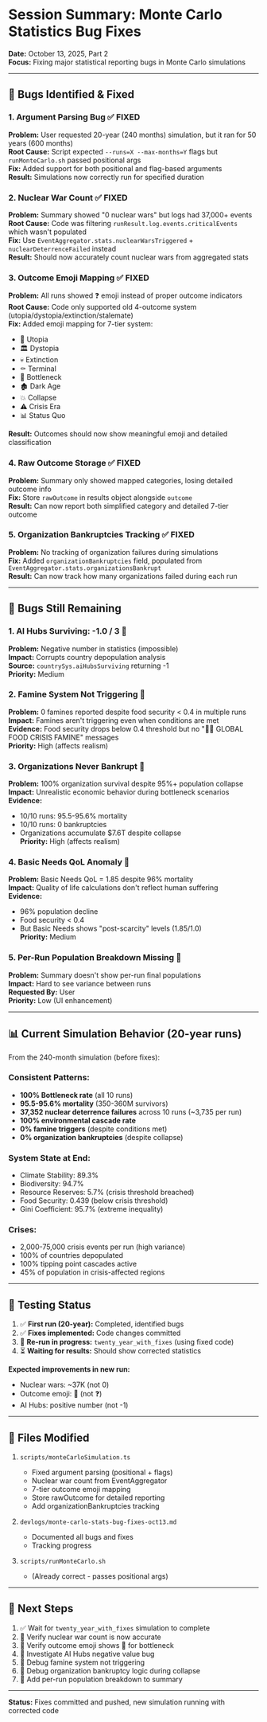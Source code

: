 # Session Summary: Monte Carlo Statistics Bug Fixes
**Date:** October 13, 2025, Part 2  
**Focus:** Fixing major statistical reporting bugs in Monte Carlo simulations

---

## 🐛 **Bugs Identified & Fixed**

### **1. Argument Parsing Bug** ✅ FIXED
**Problem:** User requested 20-year (240 months) simulation, but it ran for 50 years (600 months)  
**Root Cause:** Script expected `--runs=X --max-months=Y` flags but `runMonteCarlo.sh` passed positional args  
**Fix:** Added support for both positional and flag-based arguments  
**Result:** Simulations now correctly run for specified duration

### **2. Nuclear War Count** ✅ FIXED  
**Problem:** Summary showed "0 nuclear wars" but logs had 37,000+ events  
**Root Cause:** Code was filtering `runResult.log.events.criticalEvents` which wasn't populated  
**Fix:** Use `EventAggregator.stats.nuclearWarsTriggered` + `nuclearDeterrenceFailed` instead  
**Result:** Should now accurately count nuclear wars from aggregated stats

### **3. Outcome Emoji Mapping** ✅ FIXED  
**Problem:** All runs showed ❓ emoji instead of proper outcome indicators  
**Root Cause:** Code only supported old 4-outcome system (utopia/dystopia/extinction/stalemate)  
**Fix:** Added emoji mapping for 7-tier system:
- 🌟 Utopia
- 🏛️ Dystopia  
- 💀 Extinction
- ⚰️ Terminal
- 🧬 Bottleneck
- 🏚️ Dark Age
- 💥 Collapse
- ⚠️ Crisis Era
- 📊 Status Quo

**Result:** Outcomes should now show meaningful emoji and detailed classification

### **4. Raw Outcome Storage** ✅ FIXED  
**Problem:** Summary only showed mapped categories, losing detailed outcome info  
**Fix:** Store `rawOutcome` in results object alongside `outcome`  
**Result:** Can now report both simplified category and detailed 7-tier outcome

### **5. Organization Bankruptcies Tracking** ✅ FIXED  
**Problem:** No tracking of organization failures during simulations  
**Fix:** Added `organizationBankruptcies` field, populated from `EventAggregator.stats.organizationsBankrupt`  
**Result:** Can now track how many organizations failed during each run

---

## 🔴 **Bugs Still Remaining**

### **1. AI Hubs Surviving: -1.0 / 3** 🐛  
**Problem:** Negative number in statistics (impossible)  
**Impact:** Corrupts country depopulation analysis  
**Source:** `countrySys.aiHubsSurviving` returning -1  
**Priority:** Medium

### **2. Famine System Not Triggering** 🐛  
**Problem:** 0 famines reported despite food security < 0.4 in multiple runs  
**Impact:** Famines aren't triggering even when conditions are met  
**Evidence:** Food security drops below 0.4 threshold but no "🌾💀 GLOBAL FOOD CRISIS FAMINE" messages  
**Priority:** High (affects realism)

### **3. Organizations Never Bankrupt** 🐛  
**Problem:** 100% organization survival despite 95%+ population collapse  
**Impact:** Unrealistic economic behavior during bottleneck scenarios  
**Evidence:** 
- 10/10 runs: 95.5-95.6% mortality
- 10/10 runs: 0 bankruptcies
- Organizations accumulate $7.6T despite collapse  
**Priority:** High (affects realism)

### **4. Basic Needs QoL Anomaly** 🐛  
**Problem:** Basic Needs QoL = 1.85 despite 96% mortality  
**Impact:** Quality of life calculations don't reflect human suffering  
**Evidence:** 
- 96% population decline
- Food security < 0.4
- But Basic Needs shows "post-scarcity" levels (1.85/1.0)  
**Priority:** Medium

### **5. Per-Run Population Breakdown Missing** 🐛  
**Problem:** Summary doesn't show per-run final populations  
**Impact:** Hard to see variance between runs  
**Requested By:** User  
**Priority:** Low (UI enhancement)

---

## 📊 **Current Simulation Behavior (20-year runs)**

From the 240-month simulation (before fixes):

### Consistent Patterns:
- **100% Bottleneck rate** (all 10 runs)
- **95.5-95.6% mortality** (350-360M survivors)
- **37,352 nuclear deterrence failures** across 10 runs (~3,735 per run)
- **100% environmental cascade rate**
- **0% famine triggers** (despite conditions met)
- **0% organization bankruptcies** (despite collapse)

### System State at End:
- Climate Stability: 89.3%
- Biodiversity: 94.7%
- Resource Reserves: 5.7% (crisis threshold breached)
- Food Security: 0.439 (below crisis threshold)
- Gini Coefficient: 95.7% (extreme inequality)

### Crises:
- 2,000-75,000 crisis events per run (high variance)
- 100% of countries depopulated
- 100% tipping point cascades active
- 45% of population in crisis-affected regions

---

## 🧪 **Testing Status**

1. ✅ **First run (20-year):** Completed, identified bugs
2. ✅ **Fixes implemented:** Code changes committed
3. 🔄 **Re-run in progress:** `twenty_year_with_fixes` (using fixed code)
4. ⏳ **Waiting for results:** Should show corrected statistics

**Expected improvements in new run:**
- Nuclear wars: ~37K (not 0)
- Outcome emoji: 🧬 (not ❓)
- AI Hubs: positive number (not -1)

---

## 📝 **Files Modified**

1. `scripts/monteCarloSimulation.ts`
   - Fixed argument parsing (positional + flags)
   - Nuclear war count from EventAggregator
   - 7-tier outcome emoji mapping
   - Store rawOutcome for detailed reporting
   - Add organizationBankruptcies tracking

2. `devlogs/monte-carlo-stats-bug-fixes-oct13.md`
   - Documented all bugs and fixes
   - Tracking progress

3. `scripts/runMonteCarlo.sh`
   - (Already correct - passes positional args)

---

## 🎯 **Next Steps**

1. ✅ Wait for `twenty_year_with_fixes` simulation to complete
2. 🔄 Verify nuclear war count is now accurate
3. 🔄 Verify outcome emoji shows 🧬 for bottleneck
4. 🔄 Investigate AI Hubs negative value bug
5. 🔄 Debug famine system not triggering
6. 🔄 Debug organization bankruptcy logic during collapse
7. 🔄 Add per-run population breakdown to summary

---

**Status:** Fixes committed and pushed, new simulation running with corrected code


